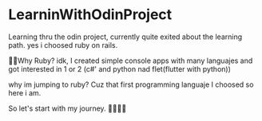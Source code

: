 # LearninWithOdinProject
Learning thru the odin project, currently quite exited about  the learning path. yes i choosed ruby on rails.

🐱‍👤Why  Ruby?
idk, I created simple  console apps with many languajes and  got interested in 1 or 2 (c#' and python nad flet(flutter with python))

why im jumping to ruby?
Cuz that first programming languaje I choosed so here i am.

So let's start with my journey.
🐱‍👤🐱‍👤